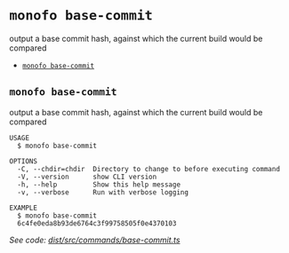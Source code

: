 `monofo base-commit`
====================

output a base commit hash, against which the current build would be compared

* [`monofo base-commit`](#monofo-base-commit)

## `monofo base-commit`

output a base commit hash, against which the current build would be compared

```
USAGE
  $ monofo base-commit

OPTIONS
  -C, --chdir=chdir  Directory to change to before executing command
  -V, --version      show CLI version
  -h, --help         Show this help message
  -v, --verbose      Run with verbose logging

EXAMPLE
  $ monofo base-commit
  6c4fe0eda8b93de6764c3f99758505f0e4370103
```

_See code: [dist/src/commands/base-commit.ts](https://github.com/vital-software/monofo/blob/v3.3.4/dist/src/commands/base-commit.ts)_
